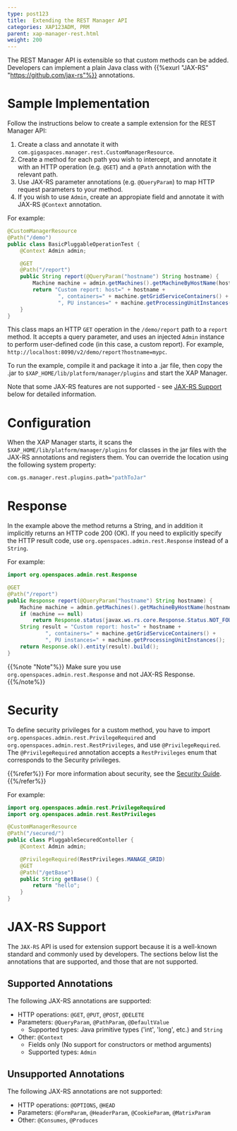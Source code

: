 ```yaml
---
type: post123
title:  Extending the REST Manager API
categories: XAP123ADM, PRM
parent: xap-manager-rest.html
weight: 200
---
```

 
The REST Manager API is extensible so that custom methods can be added. Developers can implement a plain Java class with {{%exurl "JAX-RS" "https://github.com/jax-rs"%}} annotations.

# Sample Implementation

Follow the instructions below to create a sample extension for the REST Manager API:

1. Create a class and annotate it with `com.gigaspaces.manager.rest.CustomManagerResource`.
1. Create a method for each path you wish to intercept, and annotate it with an HTTP operation (e.g. `@GET`) and a `@Path` annotation with the relevant path.
1. Use JAX-RS parameter annotations (e.g. `@QueryParam`) to map HTTP request parameters to your method.
1. If you wish to use `Admin`, create an appropiate field and annotate it with JAX-RS `@Context` annotation.

For example:

```java
@CustomManagerResource
@Path("/demo")
public class BasicPluggableOperationTest {
    @Context Admin admin;

    @GET
    @Path("/report")
    public String report(@QueryParam("hostname") String hostname) {
        Machine machine = admin.getMachines().getMachineByHostName(hostname);
        return "Custom report: host=" + hostname + 
                ", containers=" + machine.getGridServiceContainers() + 
                ", PU instances=" + machine.getProcessingUnitInstances();
    }
}
```

This class maps an HTTP `GET` operation in the `/demo/report` path to a `report` method. It accepts a query parameter, and uses an injected `Admin` instance to perform user-defined code (in this case, a custom report).  For example, `http://localhost:8090/v2/demo/report?hostname=mypc`.

To run the example, compile it and package it into a .jar file, then copy the .jar to `$XAP_HOME/lib/platform/manager/plugins` and start the XAP Manager.

Note that some JAX-RS features are not supported - see [JAX-RS Support](#jax-rs-support) below for detailed information.

# Configuration

When the XAP Manager starts, it scans the `$XAP_HOME/lib/platform/manager/plugins` for classes in the jar files with the JAX-RS annotations and registers them.
You can override the location using the following system property:

```bash
com.gs.manager.rest.plugins.path="pathToJar"
```

# Response

In the example above the method returns a String, and in addition it implicitly returns an HTTP code 200 (OK). If you need to explicitly specify the HTTP result code, use `org.openspaces.admin.rest.Response` instead of a `String`. 

For example:

```java
import org.openspaces.admin.rest.Response

@GET
@Path("/report")
public Response report(@QueryParam("hostname") String hostname) {
    Machine machine = admin.getMachines().getMachineByHostName(hostname);
	if (machine == null)
        return Response.status(javax.ws.rs.core.Response.Status.NOT_FOUND).entity("Host not found").build();	
    String result = "Custom report: host=" + hostname + 
            ", containers=" + machine.getGridServiceContainers() + 
            ", PU instances=" + machine.getProcessingUnitInstances();
	return Response.ok().entity(result).build();
}
```

{{%note "Note"%}}
Make sure you use `org.openspaces.admin.rest.Response` and not JAX-RS Response.
{{%/note%}}

# Security

To define security privileges for a custom method, you have to import `org.openspaces.admin.rest.PrivilegeRequired` and `org.openspaces.admin.rest.RestPrivileges`, and use `@PrivilegeRequired`.
The `@PrivilegeRequired` annotation accepts a `RestPrivileges` enum that corresponds to the Security privileges. 

{{%refer%}}
For more information about security, see the [Security Guide](../security/).
{{%/refer%}}

For example:

```java
import org.openspaces.admin.rest.PrivilegeRequired
import org.openspaces.admin.rest.RestPrivileges

@CustomManagerResource
@Path("/secured/")
public class PluggableSecuredContoller {
    @Context Admin admin;

    @PrivilegeRequired(RestPrivileges.MANAGE_GRID)
    @GET
    @Path("/getBase")
    public String getBase() {
        return "hello";
    }
}
```

# JAX-RS Support

The `JAX-RS` API is used for extension support because it is a well-known standard and commonly used by developers. The sections below list the annotations that are supported, and those that are not supported.

## Supported Annotations

The following JAX-RS annotations are supported:

* HTTP operations: `@GET`, `@PUT`, `@POST`, `@DELETE`
* Parameters: `@QueryParam`, `@PathParam`, `@DefaultValue` 
   * Supported types: Java primitive types ('int', 'long', etc.) and `String`
* Other: `@Context`
   * Fields only (No support for constructors or method arguments)
   * Supported types: `Admin`

## Unsupported Annotations

The following JAX-RS annotations are not supported:

* HTTP operations: `@OPTIONS`, `@HEAD`
* Parameters: `@FormParam`, `@HeaderParam`, `@CookieParam`, `@MatrixParam`
* Other: `@Consumes`, `@Produces`


